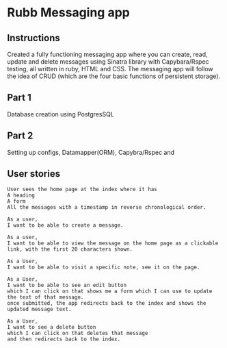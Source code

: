 # Rubb Messaging app

## Instructions 
Created a fully functioning messaging app where you can create, read, update and delete messages using Sinatra library with Capybara/Rspec testing, all written in ruby, HTML and CSS. The messaging app will follow the idea of CRUD (which are the four basic functions of persistent storage).

## Part 1
Database creation using PostgresSQL
## Part 2
Setting up configs, Datamapper(ORM), Capybra/Rspec and 
## User stories
```
User sees the home page at the index where it has
A heading
A form
All the messages with a timestamp in reverse chronological order.
```
```
As a user, 
I want to be able to create a message.
```
```
As a user, 
I want to be able to view the message on the home page as a clickable link, with the first 20 characters shown.
```
```
As a User, 
I want to be able to visit a specific note, see it on the page. 
```
```
As a User, 
I want to be able to see an edit button
which I can click on that shows me a form which I can use to update the text of that message.
once submitted, the app redirects back to the index and shows the updated message text.
```
```
As a User, 
I want to see a delete button
which I can click on that deletes that message
and then redirects back to the index.
```

